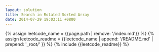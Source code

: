 ```yaml
---
layout: solution
title: Search in Rotated Sorted Array
date: 2014-07-29 19:03:11 +0800
---
```

{% assign leetcode_name = {{page.path | remove: '/index.md'}}  %}
{% assign leetcode_readme = {{leetcode_name | append: '/README.md' | prepend: '_root/' }}  %}
{% include {{leetcode_readme}} %}
